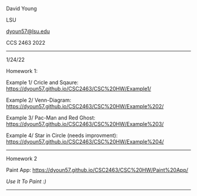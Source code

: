David Young 

LSU

dyoun57@lsu.edu

CCS 2463 2022

--------------------

1/24/22

Homework 1:

Example 1/ Cricle and Sqaure: https://dyoun57.github.io/CSC2463/CSC%20HW/Example1/

Example 2/ Venn-Diagram: https://dyoun57.github.io/CSC2463/CSC%20HW/Example%202/

Example 3/ Pac-Man and Red Ghost: https://dyoun57.github.io/CSC2463/CSC%20HW/Example%203/

Example 4/ Star in Circle (needs improvment): https://dyoun57.github.io/CSC2463/CSC%20HW/Example%204/

-----------------
Homework 2

Paint App: https://dyoun57.github.io/CSC2463/CSC%20HW/Paint%20App/

*Use It To Paint :)*

-----------------




